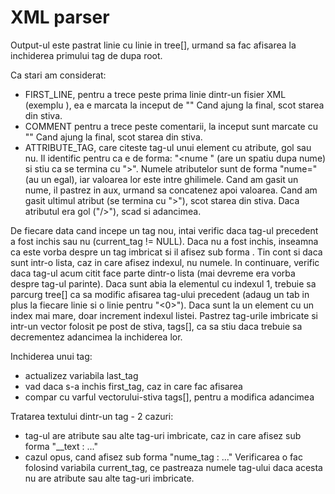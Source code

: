 # XML parser
Output-ul este pastrat linie cu linie in tree[], urmand sa fac afisarea la inchiderea primului tag de dupa root.

Ca stari am considerat:
- FIRST_LINE, pentru a trece peste prima linie dintr-un fisier XML (exemplu <?xml version="1.0"?>), ea e marcata la inceput de "<?" si la final de "?>"
Cand ajung la final, scot starea din stiva.
- COMMENT pentru a trece peste comentarii, la inceput sunt marcate cu "<!--", iar la final cu "-->"
Cand ajung la final, scot starea din stiva.
- ATTRIBUTE_TAG, care citeste tag-ul unui element cu atribute, gol sau nu. Il identific pentru ca e de forma: "<nume " (are un spatiu dupa nume) si stiu ca se termina cu ">".
Numele atributelor sunt de forma "nume=" (au un egal), iar valoarea lor este intre ghilimele. Cand am gasit un nume, il pastrez in aux, urmand sa concatenez apoi valoarea. Cand am gasit ultimul atribut (se termina cu ">"), scot starea din stiva. Daca atributul era gol ("/>"), scad si adancimea.


De fiecare data cand incepe un tag nou, intai verific daca tag-ul precedent a fost inchis sau nu (current_tag != NULL). Daca nu a fost inchis, inseamna ca este vorba despre un tag imbricat si il afisez sub forma <nume>. Tin cont si daca sunt intr-o lista, caz in care afisez indexul, nu numele.
In continuare, verific daca tag-ul acum citit face parte dintr-o lista (mai devreme era vorba despre tag-ul parinte). Daca sunt abia la elementul cu indexul 1, trebuie sa parcurg tree[] ca sa modific afisarea tag-ului precedent (adaug un tab in plus la fiecare linie si o linie pentru "<0>"). Daca sunt la un element cu un index mai mare, doar increment indexul listei. 
Pastrez tag-urile imbricate si intr-un vector folosit pe post de stiva, tags[], ca sa stiu daca trebuie sa decrementez adancimea la inchiderea lor.

Inchiderea unui tag:
- actualizez variabila last_tag
- vad daca s-a inchis first_tag, caz in care fac afisarea
- compar cu varful vectorului-stiva tags[], pentru a modifica adancimea

Tratarea textului dintr-un tag - 2 cazuri:
- tag-ul are atribute sau alte tag-uri imbricate, caz in care afisez sub forma "__text : ..."
- cazul opus, cand afisez sub forma "nume_tag : ..."
Verificarea o fac folosind variabila current_tag, ce pastreaza numele tag-ului daca acesta nu are atribute sau alte tag-uri imbricate.
